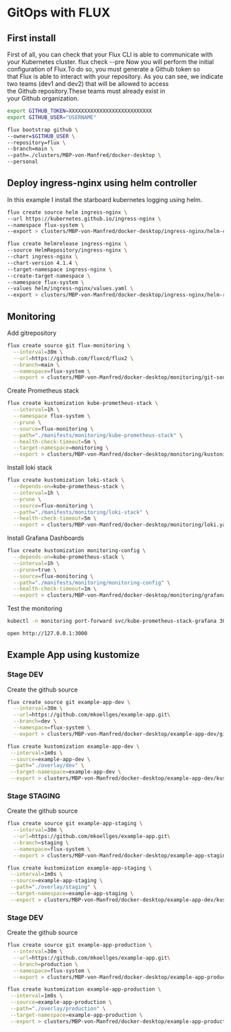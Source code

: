 # GitOps with FLUX

## First install

First of all, you can check that your Flux CLI is able to communicate with your Kubernetes cluster.
flux check --pre
Now you will perform the initial configuration of Flux.To do so, you must generate a Github token so that Flux is able to interact with your repository.
As you can see, we indicate two teams (dev1 and dev2) that will be allowed to access the Github repository.These teams must already exist in your Github organization.

```sh
export GITHUB_TOKEN=XXXXXXXXXXXXXXXXXXXXXXXXXXX
export GITHUB_USER="USERNAME"

flux bootstrap github \
--owner=$GITHUB_USER \
--repository=flux \
--branch=main \
--path=./clusters/MBP-von-Manfred/docker-desktop \
--personal
```

## Deploy ingress-nginx using helm controller

In this example I install the starboard kubernetes logging using helm.

```sh
flux create source helm ingress-nginx \
--url https://kubernetes.github.io/ingress-nginx \
--namespace flux-system \
--export > clusters/MBP-von-Manfred/docker-desktop/ingress-nginx/helm-chart.yaml
```

```sh
flux create helmrelease ingress-nginx \
--source HelmRepository/ingress-nginx \
--chart ingress-nginx \
--chart-version 4.1.4 \
--target-namespace ingress-nginx \
--create-target-namespace \
--namespace flux-system \
--values helm/ingress-nginx/values.yaml \
--export > clusters/MBP-von-Manfred/docker-desktop/ingress-nginx/helm-release.yaml
```

## Monitoring

Add gitrepository

```sh
flux create source git flux-monitoring \
  --interval=30m \
  --url=https://github.com/fluxcd/flux2 \
  --branch=main \
  --namespace=flux-system \
  --export > clusters/MBP-von-Manfred/docker-desktop/monitoring/git-source.yaml
```

Create Prometheus stack

```sh
flux create kustomization kube-prometheus-stack \
  --interval=1h \
  --namespace flux-system \
  --prune \
  --source=flux-monitoring \
  --path="./manifests/monitoring/kube-prometheus-stack" \
  --health-check-timeout=5m \
  --target-namespace=monitoring \
  --export > clusters/MBP-von-Manfred/docker-desktop/monitoring/kustonize.yaml
```

Install loki stack

```sh
flux create kustomization loki-stack \
  --depends-on=kube-prometheus-stack \
  --interval=1h \
  --prune \
  --source=flux-monitoring \
  --path="./manifests/monitoring/loki-stack" \
  --health-check-timeout=5m \
  --export > clusters/MBP-von-Manfred/docker-desktop/monitoring/loki.yaml
```

Install Grafana Dashboards

```sh
flux create kustomization monitoring-config \
  --depends-on=kube-prometheus-stack \
  --interval=1h \
  --prune=true \
  --source=flux-monitoring \
  --path="./manifests/monitoring/monitoring-config" \
  --health-check-timeout=1m \
  --export > clusters/MBP-von-Manfred/docker-desktop/monitoring/grafana-dashboards.yaml
```

Test the monitoring

```sh
kubectl -n monitoring port-forward svc/kube-prometheus-stack-grafana 3000:80

open http://127.0.0.1:3000
```

## Example App using kustomize

### Stage DEV

Create the github source

```sh
flux create source git example-app-dev \
  --interval=30m \
  --url=https://github.com/mkoellges/example-app.git\
  --branch=dev \
  --namespace=flux-system \
  --export > clusters/MBP-von-Manfred/docker-desktop/example-app-dev/git-source.yaml
```

```sh
flux create kustomization example-app-dev \
 --interval=1m0s \
 --source=example-app-dev \
 --path="./overlay/dev" \
 --target-namespace=example-app-dev \
 --export > clusters/MBP-von-Manfred/docker-desktop/example-app-dev/kustomize.yaml
```

### Stage STAGING

Create the github source

```sh
flux create source git example-app-staging \
  --interval=30m \
  --url=https://github.com/mkoellges/example-app.git\
  --branch=staging \
  --namespace=flux-system \
  --export > clusters/MBP-von-Manfred/docker-desktop/example-app-staging/git-source.yaml
```

```sh
flux create kustomization example-app-staging \
 --interval=1m0s \
 --source=example-app-staging \
 --path="./overlay/staging" \
 --target-namespace=example-app-staging \
 --export > clusters/MBP-von-Manfred/docker-desktop/example-app-dev/kustomize.yaml
```

### Stage DEV

Create the github source

```sh
flux create source git example-app-production \
  --interval=30m \
  --url=https://github.com/mkoellges/example-app.git\
  --branch=production \
  --namespace=flux-system \
  --export > clusters/MBP-von-Manfred/docker-desktop/example-app-production/git-source.yaml
```

```sh
flux create kustomization example-app-production \
 --interval=1m0s \
 --source=example-app-production \
 --path="./overlay/production" \
 --target-namespace=example-app-production \
 --export > clusters/MBP-von-Manfred/docker-desktop/example-app-production/kustomize.yaml
```
